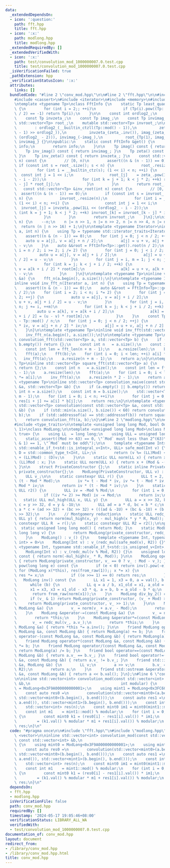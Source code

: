 ```yaml
---
data:
  _extendedDependsOn:
  - icon: ':question:'
    path: fft.hpp
    title: fft.hpp
  - icon: ':x:'
    path: modlong.hpp
    title: modlong.hpp
  _extendedRequiredBy: []
  _extendedVerifiedWith:
  - icon: ':x:'
    path: test/convolution_mod_1000000007.0.test.cpp
    title: test/convolution_mod_1000000007.0.test.cpp
  _isVerificationFailed: true
  _pathExtension: hpp
  _verificationStatusIcon: ':x:'
  attributes:
    links: []
  bundledCode: "#line 2 \"conv_mod.hpp\"\n\n#line 2 \"fft.hpp\"\n\n#include <algorithm>\n\
    #include <cassert>\n#include <iterator>\n#include <memory>\n#include <vector>\n\
    \ntemplate <typename Tp>\nclass FftInfo {\n    static Tp least_quadratic_nonresidue()\
    \ {\n        for (int i = 2;; ++i)\n            if (Tp(i).pow((Tp::mod() - 1)\
    \ / 2) == -1) return Tp(i);\n    }\n\n    const int ordlog2_;\n    const Tp zeta_;\n\
    \    const Tp invzeta_;\n    const Tp imag_;\n    const Tp invimag_;\n\n    mutable\
    \ std::vector<Tp> root_;\n    mutable std::vector<Tp> invroot_;\n\n    FftInfo()\n\
    \        : ordlog2_(__builtin_ctzll(Tp::mod() - 1)),\n          zeta_(least_quadratic_nonresidue().pow((Tp::mod()\
    \ - 1) >> ordlog2_)),\n          invzeta_(zeta_.inv()), imag_(zeta_.pow(1LL <<\
    \ (ordlog2_ - 2))), invimag_(-imag_),\n          root_{Tp(1), imag_}, invroot_{Tp(1),\
    \ invimag_} {}\n\npublic:\n    static const FftInfo &get() {\n        static FftInfo\
    \ info;\n        return info;\n    }\n\n    Tp imag() const { return imag_; }\n\
    \    Tp inv_imag() const { return invimag_; }\n    Tp zeta() const { return zeta_;\
    \ }\n    Tp inv_zeta() const { return invzeta_; }\n    const std::vector<Tp> &root(int\
    \ n) const {\n        // [0, n)\n        assert((n & (n - 1)) == 0);\n       \
    \ if (const int s = root_.size(); s < n) {\n            root_.resize(n);\n   \
    \         for (int i = __builtin_ctz(s); (1 << i) < n; ++i) {\n              \
    \  const int j = 1 << i;\n                root_[j]    = zeta_.pow(1LL << (ordlog2_\
    \ - i - 2));\n                for (int k = j + 1; k < j * 2; ++k) root_[k] = root_[k\
    \ - j] * root_[j];\n            }\n        }\n        return root_;\n    }\n \
    \   const std::vector<Tp> &inv_root(int n) const {\n        // [0, n)\n      \
    \  assert((n & (n - 1)) == 0);\n        if (const int s = invroot_.size(); s <\
    \ n) {\n            invroot_.resize(n);\n            for (int i = __builtin_ctz(s);\
    \ (1 << i) < n; ++i) {\n                const int j = 1 << i;\n              \
    \  invroot_[j] = invzeta_.pow(1LL << (ordlog2_ - i - 2));\n                for\
    \ (int k = j + 1; k < j * 2; ++k) invroot_[k] = invroot_[k - j] * invroot_[j];\n\
    \            }\n        }\n        return invroot_;\n    }\n};\n\ninline int fft_len(int\
    \ n) {\n    --n;\n    n |= n >> 1, n |= n >> 2, n |= n >> 4, n |= n >> 8;\n  \
    \  return (n | n >> 16) + 1;\n}\n\ntemplate <typename Iterator>\ninline void fft_n(Iterator\
    \ a, int n) {\n    using Tp = typename std::iterator_traits<Iterator>::value_type;\n\
    \    assert((n & (n - 1)) == 0);\n    for (int j = 0; j < n / 2; ++j) {\n    \
    \    auto u = a[j], v = a[j + n / 2];\n        a[j] = u + v, a[j + n / 2] = u\
    \ - v;\n    }\n    auto &&root = FftInfo<Tp>::get().root(n / 2);\n    for (int\
    \ i = n / 2; i >= 2; i /= 2) {\n        for (int j = 0; j < i / 2; ++j) {\n  \
    \          auto u = a[j], v = a[j + i / 2];\n            a[j] = u + v, a[j + i\
    \ / 2] = u - v;\n        }\n        for (int j = i, m = 1; j < n; j += i, ++m)\n\
    \            for (int k = j; k < j + i / 2; ++k) {\n                auto u = a[k],\
    \ v = a[k + i / 2] * root[m];\n                a[k] = u + v, a[k + i / 2] = u\
    \ - v;\n            }\n    }\n}\n\ntemplate <typename Tp>\ninline void fft(std::vector<Tp>\
    \ &a) {\n    fft_n(a.begin(), a.size());\n}\n\ntemplate <typename Iterator>\n\
    inline void inv_fft_n(Iterator a, int n) {\n    using Tp = typename std::iterator_traits<Iterator>::value_type;\n\
    \    assert((n & (n - 1)) == 0);\n    auto &&root = FftInfo<Tp>::get().inv_root(n\
    \ / 2);\n    for (int i = 2; i < n; i *= 2) {\n        for (int j = 0; j < i /\
    \ 2; ++j) {\n            auto u = a[j], v = a[j + i / 2];\n            a[j] =\
    \ u + v, a[j + i / 2] = u - v;\n        }\n        for (int j = i, m = 1; j <\
    \ n; j += i, ++m)\n            for (int k = j; k < j + i / 2; ++k) {\n       \
    \         auto u = a[k], v = a[k + i / 2];\n                a[k] = u + v, a[k\
    \ + i / 2] = (u - v) * root[m];\n            }\n    }\n    const Tp iv = Tp::mod()\
    \ - Tp::mod() / n;\n    for (int j = 0; j < n / 2; ++j) {\n        auto u = a[j]\
    \ * iv, v = a[j + n / 2] * iv;\n        a[j] = u + v, a[j + n / 2] = u - v;\n\
    \    }\n}\n\ntemplate <typename Tp>\ninline void inv_fft(std::vector<Tp> &a) {\n\
    \    inv_fft_n(a.begin(), a.size());\n}\n\ntemplate <typename Tp>\ninline std::vector<Tp>\
    \ convolution_fft(std::vector<Tp> a, std::vector<Tp> b) {\n    if (a.empty() ||\
    \ b.empty()) return {};\n    const int n   = a.size();\n    const int m   = b.size();\n\
    \    const int len = fft_len(n + m - 1);\n    a.resize(len);\n    b.resize(len);\n\
    \    fft(a);\n    fft(b);\n    for (int i = 0; i < len; ++i) a[i] *= b[i];\n \
    \   inv_fft(a);\n    a.resize(n + m - 1);\n    return a;\n}\n\ntemplate <typename\
    \ Tp>\ninline std::vector<Tp> square_fft(std::vector<Tp> a) {\n    if (a.empty())\
    \ return {};\n    const int n   = a.size();\n    const int len = fft_len(n * 2\
    \ - 1);\n    a.resize(len);\n    fft(a);\n    for (int i = 0; i < len; ++i) a[i]\
    \ *= a[i];\n    inv_fft(a);\n    a.resize(n * 2 - 1);\n    return a;\n}\n\ntemplate\
    \ <typename Tp>\ninline std::vector<Tp> convolution_naive(const std::vector<Tp>\
    \ &a, std::vector<Tp> &b) {\n    if (a.empty() || b.empty()) return {};\n    const\
    \ int n = a.size();\n    const int m = b.size();\n    std::vector<Tp> res(n +\
    \ m - 1);\n    for (int i = 0; i < n; ++i)\n        for (int j = 0; j < m; ++j)\
    \ res[i + j] += a[i] * b[j];\n    return res;\n}\n\ntemplate <typename Tp>\ninline\
    \ std::vector<Tp> convolution(const std::vector<Tp> &a, const std::vector<Tp>\
    \ &b) {\n    if (std::min(a.size(), b.size()) < 60) return convolution_naive(a,\
    \ b);\n    if (std::addressof(a) == std::addressof(b)) return square_fft(a);\n\
    \    return convolution_fft(a, b);\n}\n#line 2 \"modlong.hpp\"\n\n#include <iostream>\n\
    #include <type_traits>\n\ntemplate <unsigned long long Mod, bool Odd = (Mod &\
    \ 1)>\nclass ModLong;\n\ntemplate <unsigned long long Mod>\nclass ModLong<Mod,\
    \ true> {\n    using LL  = long long;\n    using ULL = unsigned long long;\n\n\
    \    static_assert((Mod >> 63) == 0, \"`Mod` must less than 2^(63)\");\n    static_assert((Mod\
    \ & 1) == 1, \"`Mod` must be odd\");\n\n    template <typename Int>\n    static\
    \ std::enable_if_t<std::is_integral_v<Int>, ULL> safe_mod(Int v) {\n        using\
    \ D = std::common_type_t<Int, LL>;\n        return (v %= (LL)Mod) < 0 ? (D)(v\
    \ + (LL)Mod) : (D)v;\n    }\n\n    static ULL norm(LL x) { return x < 0 ? x +\
    \ (LL)Mod : x; }\n    static ULL norm(ULL x) { return x + (Mod & -(x >> 63));\
    \ }\n\n    struct PrivateConstructor {};\n    static inline PrivateConstructor\
    \ private_constructor{};\n    ModLong(PrivateConstructor, ULL v) : v_(v) {}\n\n\
    \    ULL v_;\n\n    static constexpr ULL r() {\n        ULL t = 2, iv = Mod *\
    \ (t - Mod * Mod);\n        iv *= t - Mod * iv, iv *= t - Mod * iv, iv *= t -\
    \ Mod * iv;\n        return iv * (t - Mod * iv);\n    }\n    static constexpr\
    \ ULL r2() {\n        ULL iv = -Mod % Mod;\n        for (int i = 0; i < 64; ++i)\n\
    \            if ((iv *= 2) >= Mod) iv -= Mod;\n        return iv;\n    }\n\n \
    \   static ULL mul_high(ULL x, ULL y) {\n        ULL a = x >> 32, b = x & -1U,\
    \ c = y >> 32, d = y & -1U;\n        ULL ad = a * d, bc = b * c;\n        return\
    \ a * c + (ad >> 32) + (bc >> 32) + (((ad & -1U) + (bc & -1U) + (b * d >> 32))\
    \ >> 32);\n    }\n    // Montgomery reduction\n    static ULL redc_mul(ULL x,\
    \ ULL y) { return norm(mul_high(x, y) - mul_high(x * y * R, Mod)); }\n\n    static\
    \ constexpr ULL R  = r();\n    static constexpr ULL R2 = r2();\n\npublic:\n  \
    \  static unsigned long long mod() { return Mod; }\n    static ModLong from_raw(unsigned\
    \ long long v) {\n        return ModLong(private_constructor, redc_mul(v, R2));\n\
    \    }\n    ModLong() : v_() {}\n    template <typename Int, typename std::enable_if_t<std::is_signed_v<Int>,\
    \ int> = 0>\n    ModLong(Int v) : v_(redc_mul(safe_mod(v), R2)) {}\n    template\
    \ <typename Int, typename std::enable_if_t<std::is_unsigned_v<Int>, int> = 0>\n\
    \    ModLong(Int v) : v_(redc_mul(v % Mod, R2)) {}\n    unsigned long long val()\
    \ const { return norm(-mul_high(v_ * R, Mod)); }\n\n    ModLong operator-() const\
    \ { return ModLong(private_constructor, v_ == 0 ? v_ : Mod - v_); }\n    ModLong\
    \ pow(long long e) const {\n        if (e < 0) return inv().pow(-e);\n       \
    \ for (ModLong x(*this), res(from_raw(1));; x *= x) {\n            if (e & 1)\
    \ res *= x;\n            if ((e >>= 1) == 0) return res;\n        }\n    }\n \
    \   ModLong inv() const {\n        LL x1 = 1, x3 = 0, a = val(), b = Mod;\n  \
    \      while (b) {\n            LL q = a / b, x1_old = x1, a_old = a;\n      \
    \      x1 = x3, x3 = x1_old - x3 * q, a = b, b = a_old - b * q;\n        }\n \
    \       return from_raw(norm(x1));\n    }\n    ModLong div_by_2() const {\n  \
    \      if (v_ & 1) return ModLong(private_constructor, (v_ + Mod) >> 1);\n   \
    \     return ModLong(private_constructor, v_ >> 1);\n    }\n\n    ModLong &operator+=(const\
    \ ModLong &a) {\n        v_ = norm(v_ + a.v_ - Mod);\n        return *this;\n\
    \    }\n    ModLong &operator-=(const ModLong &a) {\n        v_ = norm(v_ - a.v_);\n\
    \        return *this;\n    }\n    ModLong &operator*=(const ModLong &a) {\n \
    \       v_ = redc_mul(v_, a.v_);\n        return *this;\n    }\n    ModLong &operator/=(const\
    \ ModLong &a) { return *this *= a.inv(); }\n\n    friend ModLong operator+(const\
    \ ModLong &a, const ModLong &b) { return ModLong(a) += b; }\n    friend ModLong\
    \ operator-(const ModLong &a, const ModLong &b) { return ModLong(a) -= b; }\n\
    \    friend ModLong operator*(const ModLong &a, const ModLong &b) { return ModLong(a)\
    \ *= b; }\n    friend ModLong operator/(const ModLong &a, const ModLong &b) {\
    \ return ModLong(a) /= b; }\n    friend bool operator==(const ModLong &a, const\
    \ ModLong &b) { return a.v_ == b.v_; }\n    friend bool operator!=(const ModLong\
    \ &a, const ModLong &b) { return a.v_ != b.v_; }\n    friend std::istream &operator>>(std::istream\
    \ &a, ModLong &b) {\n        LL v;\n        a >> v;\n        b.v_ = redc_mul(safe_mod(v),\
    \ R2);\n        return a;\n    }\n    friend std::ostream &operator<<(std::ostream\
    \ &a, const ModLong &b) { return a << b.val(); }\n};\n#line 6 \"conv_mod.hpp\"\
    \n\ninline std::vector<int> convolution_mod(const std::vector<int> &a, const std::vector<int>\
    \ &b,\n                                        int modular) {\n    using mint0\
    \ = ModLong<0x3F9A000000000001>;\n    using mint1 = ModLong<0x3FC6000000000001>;\n\
    \    const auto res0 =\n        convolution(std::vector<mint0>(a.begin(), a.end()),\
    \ std::vector<mint0>(b.begin(), b.end()));\n    const auto res1 =\n        convolution(std::vector<mint1>(a.begin(),\
    \ a.end()), std::vector<mint1>(b.begin(), b.end()));\n    const int n = res0.size();\n\
    \    std::vector<int> res(n);\n    const mint0 im1 = mint0(mint1::mod()).inv();\n\
    \    const int m1    = mint1::mod() % modular;\n    for (int i = 0; i < n; ++i)\
    \ {\n        const mint0 k1 = (res0[i] - res1[i].val()) * im1;\n        res[i]\
    \         = (k1.val() % modular * m1 + res1[i].val()) % modular;\n    }\n    return\
    \ res;\n}\n"
  code: "#pragma once\n\n#include \"fft.hpp\"\n#include \"modlong.hpp\"\n#include\
    \ <vector>\n\ninline std::vector<int> convolution_mod(const std::vector<int> &a,\
    \ const std::vector<int> &b,\n                                        int modular)\
    \ {\n    using mint0 = ModLong<0x3F9A000000000001>;\n    using mint1 = ModLong<0x3FC6000000000001>;\n\
    \    const auto res0 =\n        convolution(std::vector<mint0>(a.begin(), a.end()),\
    \ std::vector<mint0>(b.begin(), b.end()));\n    const auto res1 =\n        convolution(std::vector<mint1>(a.begin(),\
    \ a.end()), std::vector<mint1>(b.begin(), b.end()));\n    const int n = res0.size();\n\
    \    std::vector<int> res(n);\n    const mint0 im1 = mint0(mint1::mod()).inv();\n\
    \    const int m1    = mint1::mod() % modular;\n    for (int i = 0; i < n; ++i)\
    \ {\n        const mint0 k1 = (res0[i] - res1[i].val()) * im1;\n        res[i]\
    \         = (k1.val() % modular * m1 + res1[i].val()) % modular;\n    }\n    return\
    \ res;\n}\n"
  dependsOn:
  - fft.hpp
  - modlong.hpp
  isVerificationFile: false
  path: conv_mod.hpp
  requiredBy: []
  timestamp: '2024-05-17 19:05:46+08:00'
  verificationStatus: LIBRARY_ALL_WA
  verifiedWith:
  - test/convolution_mod_1000000007.0.test.cpp
documentation_of: conv_mod.hpp
layout: document
redirect_from:
- /library/conv_mod.hpp
- /library/conv_mod.hpp.html
title: conv_mod.hpp
---
```

